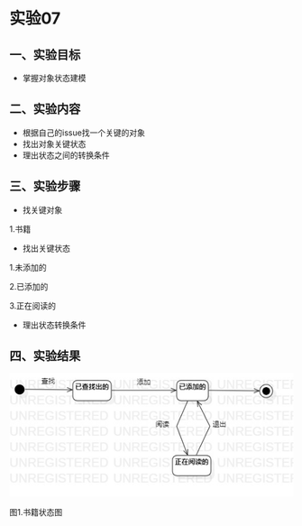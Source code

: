 # 实验07

## 一、实验目标

- 掌握对象状态建模

## 二、实验内容

- 根据自己的issue找一个关键的对象
- 找出对象关键状态
- 理出状态之间的转换条件

## 三、实验步骤

- 找关键对象

1.书籍

- 找出关键状态

1.未添加的

2.已添加的

3.正在阅读的

- 理出状态转换条件

## 四、实验结果

![书籍状态图](./books_x.jpg)

图1.书籍状态图
